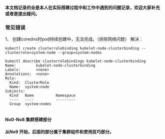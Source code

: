 #### 本文档记录的全是本人在实际搭建过程中和工作中遇到的问题记录，欢迎大家补充或者是提出疑问。

### 常见错误
1、 创建coredns时pod持续创建中，无法完成。（排除网络问题）
解决：
```
kubectl create clusterrolebinding kubelet-node-clusterbinding --clusterrole=system:node --group=system:nodes
```

```
kubectl describe clusterrolebindings kubelet-node-clusterbinding
Name:         kubelet-node-clusterbinding
Labels:       <none>
Annotations:  <none>
Role:
  Kind:  ClusterRole
  Name:  system:node
Subjects:
  Kind   Name          Namespace
  ----   ----          ---------
  Group  system:nodes
  
  ```


#### No0-No8 集群搭建部分
#### 从No9 开始，后面的部分属于集群组件和使用技巧部分。
